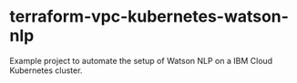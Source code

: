 # terraform-vpc-kubernetes-watson-nlp
Example project to automate the setup of Watson NLP on a IBM Cloud Kubernetes cluster.
